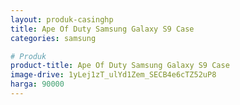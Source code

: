 ```yaml
---
layout: produk-casinghp
title: Ape Of Duty Samsung Galaxy S9 Case
categories: samsung

# Produk
product-title: Ape Of Duty Samsung Galaxy S9 Case
image-drive: 1yLej1zT_ulYd1Zem_SECB4e6cTZ52uP8
harga: 90000
---
```

